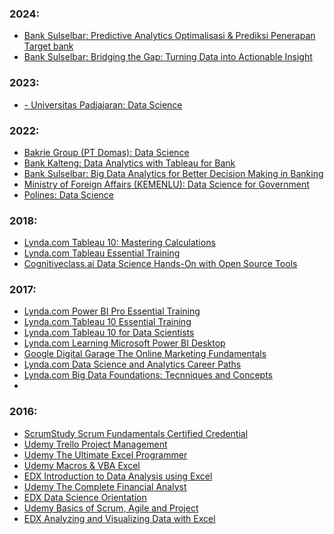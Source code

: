### 2024:
* [Bank Sulselbar: Predictive Analytics Optimalisasi & Prediksi Penerapan Target bank]()
* [Bank Sulselbar: Bridging the Gap: Turning Data into Actionable Insight]()

### 2023:
* [- Universitas Padjajaran: Data Science]()


### 2022:
* [Bakrie Group (PT Domas): Data Science]()
* [Bank Kalteng: Data Analytics with Tableau for Bank]()
* [Bank Sulselbar: Big Data Analytics for Better Decision Making in Banking]()
* [Ministry of Foreign Affairs (KEMENLU): Data Science for Government]()
* [Polines: Data Science]()


### 2018:
* [Lynda.com Tableau 10: Mastering Calculations](https://drive.google.com/drive/folders/13lDK5lSciD1fydGTDBypxPDSEpUgb1y0?usp=sharing)
* [Lynda.com Tableau Essential Training](https://drive.google.com/drive/folders/1DmD7YfuKllD8D1nIS4E66kwJe7EigYPV?usp=sharing)
* [Cognitiveclass.ai Data Science Hands-On with Open Source Tools](https://drive.google.com/drive/folders/1hJ4i4UEuE_AyfqAJOdVMt_wCj9GGEJup?usp=sharing)


### 2017:
* [Lynda.com Power BI Pro Essential Training](https://drive.google.com/drive/folders/1mIZp8zJanIHphbxyr-M4oSa57Sy3GiZG?usp=sharing)
* [Lynda.com Tableau 10 Essential Training](https://drive.google.com/drive/folders/17Dpx2LyGNSSc8skpzXBVa1wh-fnrtylt?usp=sharing)
* [Lynda.com Tableau 10 for Data Scientists](https://drive.google.com/drive/folders/1-LDO7q6A0Fs2aNAZL5LnjqFKVn6vrStC?usp=sharing)
* [Lynda.com Learning Microsoft Power BI Desktop](https://drive.google.com/drive/folders/14s-dr9wKG9-_3QHQSU7BqZsDfsvLqCFj?usp=sharing)
* [Google Digital Garage The Online Marketing Fundamentals](https://drive.google.com/drive/folders/1lXj4z9PI9jR1McMreIbhBnCwFrV4TpzP?usp=sharing)
* [Lynda.com Data Science and Analytics Career Paths](https://drive.google.com/drive/folders/1HvnSHjtKxKlp3l1LwGWxkLC9Rf08RB-s?usp=sharing)
* [Lynda.com Big Data Foundations: Tecnniques and Concepts](https://drive.google.com/drive/folders/1i2-LQYtnt0hmNdrCUlSVHAkz6sjDjcFx?usp=sharing)
* 


### 2016:
* [ScrumStudy Scrum Fundamentals Certified Credential](https://drive.google.com/drive/folders/1ASS-YVdEMVyv2xr6_uAixw9-zxbQwoqT?usp=sharing)
* [Udemy Trello Project Management](https://drive.google.com/drive/folders/1c6iFj32qEW0JzRbebxmcjylH_rvYpqHh?usp=sharing)
* [Udemy The Ultimate Excel Programmer](https://drive.google.com/drive/folders/1i6FASvp0bG3YTks4vtWrH_Z0eVCZKIjD?usp=sharing)
* [Udemy Macros & VBA Excel](https://drive.google.com/drive/folders/13eg_lFPm37FxR0p-vWGQFNQrBpL2MA1s?usp=sharing)
* [EDX Introduction to Data Analysis using Excel](https://drive.google.com/drive/folders/1F5wl28izgb8oA7xVUGKlFan6fawROCG3?usp=sharing)
* [Udemy The Complete Financial Analyst](https://drive.google.com/drive/folders/1WxLeL7oenG2HoxrN-MtOtMu4VRVmfJZZ?usp=sharing)
* [EDX Data Science Orientation](https://drive.google.com/drive/folders/1h7OOr4gyp2h1SYc-GqdA7g59MlYfCEJp?usp=sharing)
* [Udemy Basics of Scrum, Agile and Project](https://drive.google.com/drive/folders/1ePe9QsN1EsGSrZAAIUhJOSDRlarMZl4i?usp=sharing)
* [EDX Analyzing and Visualizing Data with Excel](https://drive.google.com/drive/folders/1moyRQyi20__ivgWb9xW-A9ip0KqJeR_Z?usp=sharing)
  




